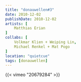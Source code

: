 ```yaml
---
title: "donauwellen#3"
date: 2010-12-02
publishDate: 2010-12-02
artists: [
    Matthias Erian
]
collabs: [
    Volkmar Klien + Weiping Lin,
    Michael Renkel + Mat Pogo
]
location: "quietcue"
tags: [donauwellen]
---
```

{{< vimeo "20679284" >}}
